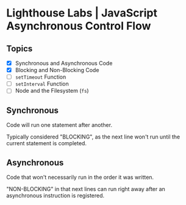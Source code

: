 # Lighthouse Labs | JavaScript Asynchronous Control Flow

## Topics

* [X] Synchronous and Asynchronous Code
* [X] Blocking and Non-Blocking Code
* [ ] `setTimeout` Function
* [ ] `setInterval` Function
* [ ] Node and the Filesystem (`fs`)

## Synchronous

Code will run one statement after another.

Typically considered "BLOCKING", as the next line won't run until the current statement is completed.

## Asynchronous

Code that won't necessarily run in the order it was written.

"NON-BLOCKING" in that next lines can run right away after an asynchronous instruction is registered.
